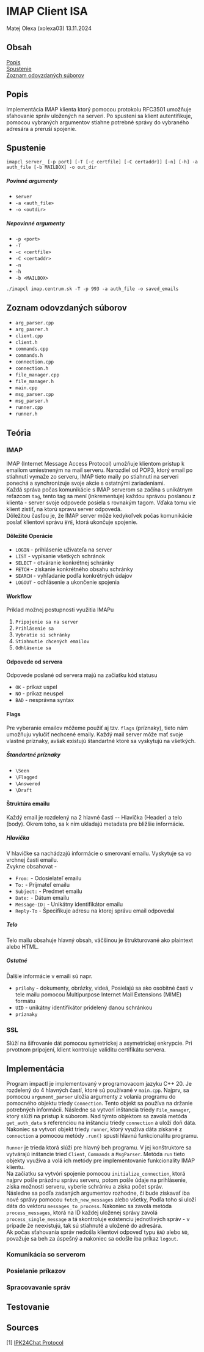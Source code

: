 # IMAP Client ISA

Matej Olexa (xolexa03) 13.11.2024

## Obsah

[Popis](#popis)  
[Spustenie](#Spustenie)  
[Zoznam odovzdaných súborov](#Zoznam-odovzdaných-súborov)

## Popis

Implementácia IMAP klienta ktorý pomocou protokolu RFC3501 umožňuje sťahovanie správ uložených na serveri. Po spustení sa klient autentifikuje, pomocou vybraných argumentov stiahne potrebné správy do vybraného adresára a preruší spojenie.

## Spustenie

`imapcl server_ [-p port] [-T [-c certfile] [-C certaddr]] [-n] [-h] -a auth_file [-b MAILBOX] -o out_dir`

##### Povinné argumenty

- `server`
- `-a <auth_file>`
- `-o <outdir>`

##### Nepovinné argumenty

- `-p <port>`
- `-T`
- `-c <certfile>`
- `-C <certaddr>`
- `-n`
- `-h`
- `-b <MAILBOX>`

`./imapcl imap.centrum.sk -T -p 993 -a auth_file -o saved_emails`

## Zoznam odovzdaných súborov

- `arg_parser.cpp`
- `arg_pasrer.h`
- `client.cpp`
- `client.h`
- `commands.cpp`
- `commands.h`
- `connection.cpp`
- `connection.h`
- `file_manager.cpp`
- `file_manager.h`
- `main.cpp`
- `msg_parser.cpp`
- `msg_parser.h`
- `runner.cpp`
- `runner.h`

## Teória

### IMAP

IMAP (Internet Message Access Protocol) umožňuje klientom prístup k emailom umiestneným na mail serveru. Narozdiel od POP3, ktorý email po stiahnutí vymaže zo serveru, IMAP tieto maily po stiahnutí na serveri ponechá a synchronizuje svoje akcie s ostatnými zariadeniami.  
Každá správa počas komunikácie s IMAP serverom sa začína s unikátnym reťazcom `tag`, tento tag sa mení (inkrementuje) každou správou poslanou z klienta - server svoje odpovede posiela s rovnakým tagom. Vďaka tomu vie klient zistiť, na ktorú spravu server odpovedá.  
Dôležitou časťou je, že IMAP server môže kedykoľvek počas komunikácie poslať klientovi správu `BYE`, ktorá ukončuje spojenie.

#### Dôležité Operácie

- `LOGIN` - prihlásenie uživateľa na server
- `LIST` - vypísanie všetkých schránok
- `SELECT` - otváranie konkrétnej schránky
- `FETCH` - získanie konkrétného obsahu schránky
- `SEARCH` - vyhľadanie podľa konkrétných údajov
- `LOGOUT` - odhlásenie a ukončenie spojenia

#### Workflow

Príklad možnej postupnosti využitia IMAPu

1. `Pripojenie sa na server`
2. `Prihlásenie sa`
3. `Vybratie si schránky`
4. `Stiahnutie chcených emailov`
5. `Odhlásenie sa`

#### Odpovede od servera

Odpovede poslané od servera majú na začiatku kód statusu

- `OK` - príkaz uspel
- `NO` - príkaz neuspel
- `BAD` - nesprávna syntax

#### Flags

Pre vyberanie emailov môžeme použiť aj tzv. `flags` (príznaky), tieto nám umožňuju vylučiť nechcené emaily. Každý mail server môže mať svoje vlastné príznaky, avšak existujú štandartné ktoré sa vyskytujú na všetkých.

##### Štandartné príznaky

- `\Seen`
- `\Flagged`
- `\Answered`
- `\Draft`

#### Štruktúra emailu

Každý email je rozdelený na 2 hlavné časti -- Hlavička (Header) a telo (body). Okrem toho, sa k ním ukladajú metadata pre bližšie informácie.

##### Hlavička

V hlavičke sa nachádzajú informácie o smerovaní emailu. Vyskytuje sa vo vrchnej časti emailu.  
Zvykne obsahovat -

- `From:` - Odosielateľ emailu
- `To:` - Príjmateľ emailu
- `Subject:` - Predmet emailu
- `Date:` - Dátum emailu
- `Message-ID:` - Unikátny identifikátor emailu
- `Reply-To` - Špecifikuje adresu na ktorej správu email odpovedal

##### Telo

Telo mailu obsahuje hlavný obsah, väčšinou je štrukturované ako plaintext alebo HTML.

##### Ostatné

Ďalšie informácie v emaili sú napr. 
- `prílohy` - dokumenty, obrázky, videá, Posielajú sa ako osobitné časti v tele mailu pomocou Multipurpose Internet Mail Extensions (MIME) formátu
- `UID` - unikátny identifikátor pridelený danou schránkou
- `príznaky`

### SSL

Slúží na šifrovanie dát pomocou symetrickej a asymetrickej enkrypcie. Pri prvotnom pripojení, klient kontroluje validitu certifikátu servera.

## Implementácia

Program impactl je implementovaný v programovacom jazyku C++ 20. Je rozdelený do 4 hlavných častí, ktoré sú používané v `main.cpp`. Najprv, sa pomocou `argument_parser` uložia argumenty z volania programu do pomocného objektu triedy `Connection`. Tento objekt sa používa na držanie potrebných informácii. Následne sa vytvorí inštancia triedy `File_manager`, ktorý slúži na prístup k súborom. Nad týmto objektom sa zavolá metóda `get_auth_data` s referenciou na inštanciu triedy `connection` a uloží doň dáta.  
Nakoniec sa vytvorí objekt triedy `runner`, ktorý využíva dáta získané z `connection` a pomocou metódy `.run()` spustí hlavnú funkcionalitu programu.  

`Runner` je trieda ktorá slúži pre hlavný beh programu. V jej konštruktore sa vytvárajú inštancie tried `Client`, `Commands` a `MsgParser`. Metóda `run` tieto objekty využíva a volá ich metódy pre implementovanie funkcionality IMAP klientu.   
Na začiatku sa vytvóri spojenie pomocou `initialize_connection`, ktorá najprv pošle prázdnu správu serveru, potom pošle údaje na prihlásenie, získa možnosti serveru, vyberie schránku a získa počet správ.  
Následne sa podľa zadaných argumentov rozhodne, či bude získavať iba nové správy pomocou `fetch_new_messages` alebo všetky, Podľa toho si uloží dáta do vektoru `messages_to_process`. Nakoniec sa zavolá metóda `process_messages`, ktorá na ID každej uloženej správy zavolá `process_single_message` a tá skontroluje existenciu jednotlivých správ - v prípade že neexistujú, tak sú stiahnuté a uložené do adresára.  
Ak počas sťahovania správ nedošla klientovi odpoveď typu `BAD` alebo `NO`, považuje sa beh za úspešný a nakoniec sa odošle iba príkaz `logout`. 


### Komunikácia so serverom

### Posielanie príkazov

### Spracovavanie správ




## Testovanie

## Sources

[1] [IPK24Chat Protocol](https://git.fit.vutbr.cz/NESFIT/IPK-Projects-2024/src/branch/master#developer-environment-and-virtualization-remarks)
